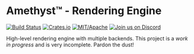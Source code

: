 # Amethyst™ - Rendering Engine

[![Build Status][s1]][tc] [![Crates.io][s2]][ci] [![MIT/Apache][s3]][li] [![Join us on Discord][s4]][di]

[s1]: https://api.travis-ci.org/amethyst/amethyst.svg
[s2]: https://img.shields.io/crates/v/amethyst_renderer.svg
[s3]: https://img.shields.io/badge/license-MIT%2FApache-blue.svg
[s4]: https://img.shields.io/discord/425678876929163284.svg?logo=discord

[tc]: https://travis-ci.org/amethyst/amethyst/
[ci]: https://crates.io/crates/amethyst_renderer/
[li]: https://github.com/amethyst/amethyst/blob/master/COPYING
[di]: https://discord.gg/GnP5Whs

High-level rendering engine with multiple backends. This project is a *work in
progress* and is very incomplete. Pardon the dust!
